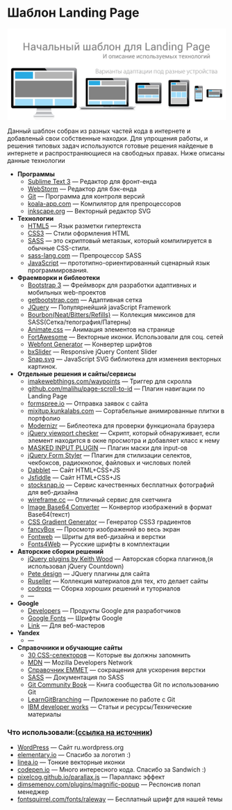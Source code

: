 # Шаблон Landing Page

![Шаблон Landing Page](https://raw.githubusercontent.com/DmitriyRF/Start-land-page/master/adaptive.jpg)

<p>Данный шаблон собран из разных частей кода в интернете и добавленый свои собственные находки.
Для упрощения работы, и решения типовых задач используются готовые решения найденые в интернете и распространяющиеся на свободных правах. Ниже описаны данные технологии</p>


<ul>
	<li><b>Программы</b>
		<ul>
			<li><a href="http://sublimetext.com" target="_blank">Sublime Text 3</a> — Редактор для фронт-енда</li>
			<li><a href="http://jetbrains.com/phpstorm" target="_blank">WebStorm</a> — Редактор для бэк-енда</li>
			<li><a href="http://gist.github.com/agragregra" target="_blank">Git</a> — Программа для контроля версий</li>
			<li><a href="http://koala-app.com" target="_blank">koala-app.com</a> — Компилятор для препроцессоров</li>
			<li><a href="http://inkscape.org" target="_blank">inkscape.org</a> — Векторный редактор SVG</li>
		</ul>
	</li>
	<li><b>Технологии</b>
		<ul>
			<li><a href="http://www.w3schools.com/html/html_basic.asp" target="_blank" >HTML5</a> — Язык разметки гипертекста</li>
			<li><a href="https://webref.ru/css/" target="_blank" >CSS3</a> — Стили оформления HTML </li>
			<li><a href="http://sass-scss.ru/" target="_blank" >SASS</a> — это скриптовый метаязык, который компилируется в обычные CSS-стили.</li>
			<li><a href="http://sass-lang.com" target="_blank">sass-lang.com</a> — Препроцессор SASS</li>
			<li><a href="https://developer.mozilla.org/ru/docs/Web/JavaScript/Reference" target="_blank" >JavaScript</a> — прототипно-ориентированный сценарный язык программирования.</li>
		</ul>
	</li>
	<li><b>Фраемворки и библеотеки</b>
		<ul>
			<li><a href="http://bootstrap-3.ru/css.php#grid" target="_blank">Bootstrap 3</a> — Фреймворк для разработки адаптивных и мобильных web-проектов</li>
			<li><a href="http://getbootstrap.com" target="_blank">getbootstrap.com</a> — Адаптивная сетка</li>
			<li><a href="http://jquery.com/" target="_blank">JQuery</a> — Популярнейший javaScript Framework</li>
			<li><a href="http://bourbon.io" target="_blank">Bourbon(Neat/Bitters/Refills)</a> — Коллекция миксинов для SASS(Сетка/тепография/Патерны)</li>
			<li><a href="http://daneden.github.io/animate.css" target="_blank">Animate.css</a> — Анимация элементов на странице</li>
			<li><a href="http://fortawesome.github.io/Font-Awesome" target="_blank">FortAwesome</a> — Векторные иконки. Использовали для соц. сетей</li>
			<li><a href="https://www.fontsquirrel.com/tools/webfont-generator" target="_blank">Webfont Generator</a> — Конвертер шрифтов</li>
			<li><a href="http://bxslider.com/" target="_blank">bxSlider</a> — Responsive jQuery Content Slider</li>
			<li><a href="http://snapsvg.io/" target="_blank">Snap.svg</a> — JavaScript SVG библиотека для изменеия векторных картинок.</li>
		</ul>
	</li>
	<li><b>Отдельные решения и сайты/сервисы</b>
		<ul>
			<li><a href="http://imakewebthings.com/waypoints" target="_blank">imakewebthings.com/waypoints</a> — Триггер для скролла</li>
			<li><a href="http://github.com/malihu/page-scroll-to-id" target="_blank">github.com/malihu/page-scroll-to-id</a> — Плагин навигации по Landing Page</li>
			<li><a href="http://formspree.io" target="_blank">formspree.io</a> — Отправка заявок с сайта</li>
			<li><a href="http://mixitup.kunkalabs.com" target="_blank">mixitup.kunkalabs.com</a> — Сортабельные анимированные плитки в портфолио</li>
			<li><a href="https://modernizr.com/download?setclasses" target="_blank">Modernizr</a> — Библеотека для проверки функционала браузера</li>
			<li><a href="https://github.com/dirkgroenen/jQuery-viewport-checker" target="_blank">jQuery viewport checker</a> — Cкрипт, который обнаруживает, если элемент находится в окне просмотра и добавляет класс к нему</li>
			<li><a href="http://digitalbush.com/projects/masked-input-plugin" target="_blank">MASKED INPUT PLUGIN</a> — Плагин маски для input-ов</li>
			<li><a href="http://dimox.name/jquery-form-styler/" target="_blank">jQuery Form Styler</a> — Плагин для стилизации селектов, чекбоксов, радиокнопок, файловых и числовых полей</li>
			<li><a href="http://dabblet.com/" target="_blank">Dabblet</a> — Сайт HTML+CSS+JS</li>
			<li><a href="https://jsfiddle.net/" target="_blank">Jsfiddle</a> — Сайт HTML+CSS+JS</li>
			<li><a href="http://stocksnap.io" target="_blank">stocksnap.io</a> — Сервис качественных бесплатных фотографий для веб-дизайна</li>
			<li><a href="http://wireframe.cc/fEKu0b" target="_blank">wireframe.cc</a> — Отличный сервис для скетчинга</li>
			<li><a href="http://www.dailycoding.com/Utils/Converter/ImageToBase64.aspx" target="_blank">Image Base64 Converter</a> — Конвертор изображений в формат Base64(текст)</li>
			<li><a href="http://www.css3factory.com/linear-gradients/" target="_blank">CSS Gradient Generator</a> — Генератор CSS3 градиентов</li>
			<li><a href="http://fancyapps.com/fancybox/" target="_blank">fancyBox</a> — Просмотр изображений во весь экран</li>
			<li><a href="http://fontweb.ru" target="_blank">Fontweb</a> — Шриты для веб-дизайна и верстки</li>
			<li><a href="http://fonts4web.ru/" target="_blank">Fonts4Web</a> — Русские шрифты в комплектации</li>
		</ul>
	</li>
	<li><b>Авторские сборки решений</b>
		<ul>
			<li><a href="http://keith-wood.name/">jQuery plugins by Keith Wood</a> — Авторская сборка плагинов,(я использовал jQuery Countdown)</li>
			<li><a href="http://www.thepetedesign.com/#plugins" target="_blank">Pete design</a> — JQuery плагины для сайта</li>
			<li><a href="http://ruseller.com/" target="_blank">Ruseller</a> — Коллекция материалов для тех, кто делает сайты</li>
			<li><a href="http://tympanus.net/codrops/" target="_blank">codrops</a> — Сборка хороших решений и туториалов</li>
			<li><a href="" target="_blank"></a> — </li>
		</ul>
	</li>
	<li><b>Google</b>
		<ul>
			<li><a href="https://developers.google.com/" target="_blank">Developers</a> — Продукты Google для разработчиков</li>
			<li><a href="https://fonts.google.com/" target="_blank">Google Fonts</a> — Шрифты Google</li>
			<li><a href="https://www.google.com/intl/ru/webmasters" target="_blank">Link</a> — Для веб-мастеров</li>
		</ul>
	</li>
	<li><b>Yandex</b>
		<ul>
			<li><a href="" target="_blank"></a> — </li>
		</ul>
	</li>
	<li><b>Справочники и обучающие сайты</b>
		<ul>
			<li><a href="http://everstudent.ru/blog/htmlcss/30-css-seletors-to-memorize/" target="_blank">30 CSS-селекторов</a> — Которые вы должны запомнить</li>	
			<li><a href="https://developer.mozilla.org/ru/" target="_blank">MDN</a> — Mozilla Developers Network</li>
			<li><a href="http://webdesign-master.ru/blog/html-css/2.html" target="_blank">Справочник EMMET</a> — сокращения для ускорения верстки</li>
			<li><a href="http://sass-scss.ru/documentation/" target="_blank">SASS</a> — Документация по SASS</li>
			<li><a href="http://uleming.github.io/gitbook/index.html" target="_blank">Git Community Book</a> — Книга сообщества Git по использованию Git</li>
			<li><a href="http://learngitbranching.js.org/" target="_blank">LearnGitBranching</a> — Приложение по работе с Git</li>
			<li><a href="http://www.ibm.com/developerworks/ru/" target="_blank">IBM developer works</a> — Статьи и ресурсы/Технические материалы</li>
		</ul>
	</li>
</ul>

<h3>Что использовали:(<a href="https://github.com/agragregra/wordpress-landing-page-lesson">ссылка на источник</a>)</h3>

<ul>
	<li><a href="http://ru.wordpress.org" target="_blank">WordPress</a> — Сайт ru.wordpress.org</li>
	<li><a href="http://elementary.io" target="_blank">elementary.io</a> — Спасибо за логотип :)</li>
	<li><a href="http://linea.io" target="_blank">linea.io</a> — Тонкие векторные иконки</li>
	<li><a href="http://codepen.io/anon/pen/azYBoX" target="_blank">codepen.io</a> — Много интересного кода. Спасибо за Sandwich :)</li>
	<li><a href="http://pixelcog.github.io/parallax.js" target="_blank">pixelcog.github.io/parallax.js</a> — Параллакс эффект</li>
	<li><a href="http://dimsemenov.com/plugins/magnific-popup" target="_blank">dimsemenov.com/plugins/magnific-popup</a> — Респонсив попап менеджер</li>
	<li><a href="http://fontsquirrel.com/fonts/raleway" target="_blank">fontsquirrel.com/fonts/raleway</a> — Бесплатный шрифт для нашей темы</li>
	
</ul>
